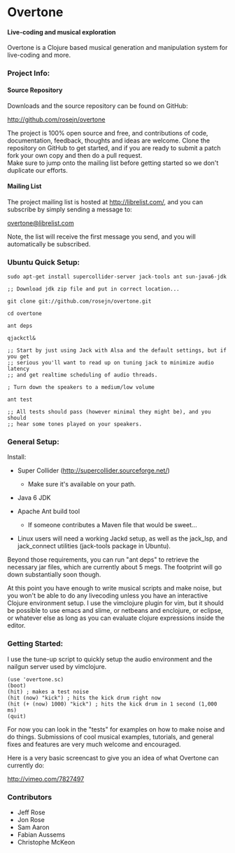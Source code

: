   Overtone
==============

#### Live-coding and musical exploration

Overtone is a Clojure based musical generation and manipulation system for live-coding and more.

### Project Info:

#### Source Repository
Downloads and the source repository can be found on GitHub:

  http://github.com/rosejn/overtone

The project is 100% open source and free, and contributions of code,
documentation, feedback, thoughts and ideas are welcome.  Clone the repository on GitHub to get
started, and if you are ready to submit a patch fork your own copy and then do a pull request.  
Make sure to jump onto the mailing list before getting started so we don't duplicate our efforts.

#### Mailing List

The project mailing list is hosted at http://librelist.com/, and you can subscribe by simply
sending a message to:

  overtone@librelist.com

Note, the list will receive the first message you send, and you will automatically be subscribed.


### Ubuntu Quick Setup:

    sudo apt-get install supercollider-server jack-tools ant sun-java6-jdk

    ;; Download jdk zip file and put in correct location...

    git clone git://github.com/rosejn/overtone.git

    cd overtone

    ant deps

    qjackctl&

    ;; Start by just using Jack with Alsa and the default settings, but if you get
    ;; serious you'll want to read up on tuning jack to minimize audio latency
    ;; and get realtime scheduling of audio threads.

    ; Turn down the speakers to a medium/low volume

    ant test

    ;; All tests should pass (however minimal they might be), and you should
    ;; hear some tones played on your speakers.

### General Setup:

Install:

* Super Collider (http://supercollider.sourceforge.net/)
  - Make sure it's available on your path.

* Java 6 JDK

* Apache Ant build tool 
  - If someone contributes a Maven file that would be sweet...

* Linux users will need a working Jackd setup, as well as the jack\_lsp, and
jack\_connect utilities (jack-tools package in Ubuntu).

Beyond those requirements, you can run "ant deps" to retrieve the necessary jar
files, which are currently about 5 megs.  The footprint will go down
substantially soon though.

At this point you have enough to write musical scripts and make noise, but you
won't be able to do any livecoding unless you have an interactive Clojure
environment setup.  I use the vimclojure plugin for vim, but it should be
possible to use emacs and slime, or netbeans and enclojure, or eclipse, or
whatever else as long as you can evaluate clojure expressions inside the
editor.

### Getting Started:

I use the tune-up script to quickly setup the audio environment and the nailgun
server used by vimclojure.  

    (use 'overtone.sc)
    (boot)
    (hit) ; makes a test noise
    (hit (now) "kick") ; hits the kick drum right now
    (hit (+ (now) 1000) "kick") ; hits the kick drum in 1 second (1,000 ms)
    (quit)

For now you can look in the "tests" for examples on how to make noise and do things.
Submissions of cool musical examples, tutorials, and general fixes and features
are very much welcome and encouraged.

Here is a very basic screencast to give you an idea of what Overtone can currently do:

http://vimeo.com/7827497

### Contributors

* Jeff Rose
* Jon Rose
* Sam Aaron
* Fabian Aussems
* Christophe McKeon 
